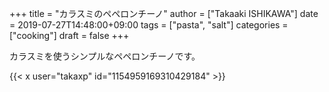 +++
title = "カラスミのペペロンチーノ"
author = ["Takaaki ISHIKAWA"]
date = 2019-07-27T14:48:00+09:00
tags = ["pasta", "salt"]
categories = ["cooking"]
draft = false
+++

カラスミを使うシンプルなペペロンチーノです。  

{{< x user="takaxp" id="1154959169310429184" >}}
